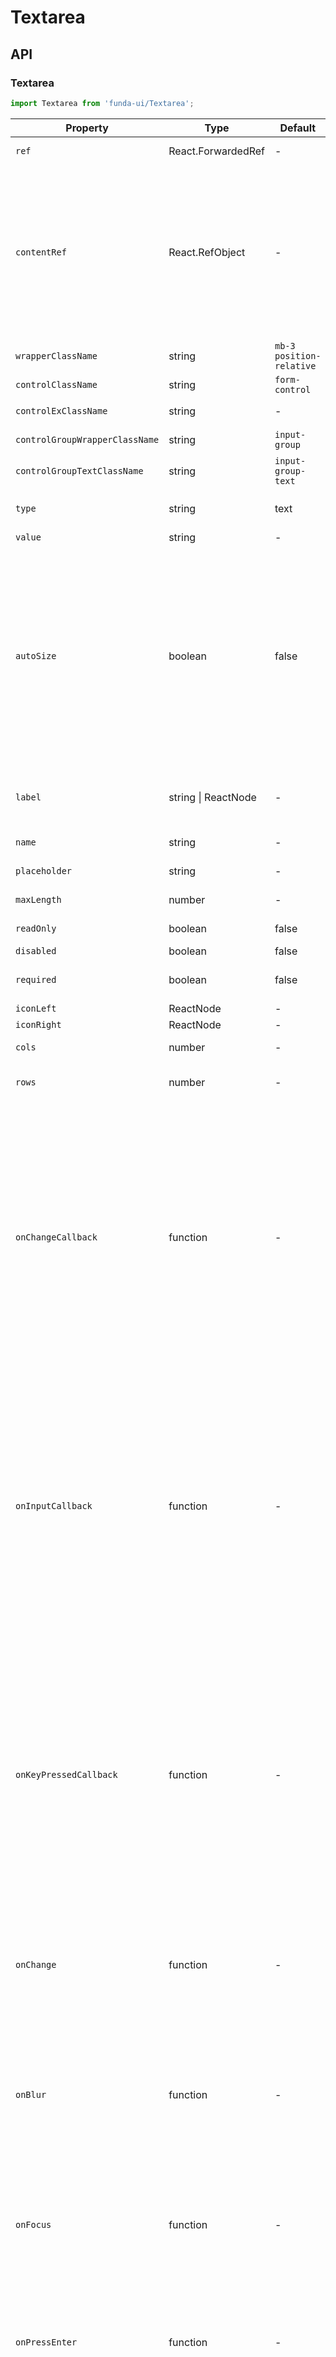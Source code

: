 # Textarea


## API

### Textarea
```js
import Textarea from 'funda-ui/Textarea';
```
| Property | Type | Default | Description | Required |
| --- | --- | --- | --- | --- |
| `ref` | React.ForwardedRef | - | It is the return element of this component.  | - |
| `contentRef` | React.RefObject | - | It exposes the following methods:  <br /> <ol><li>`contentRef.current.control()`</li><li>`contentRef.current.clear(() => { console.log('callback') })`</li><li>`contentRef.current.set('test value', () => { console.log('callback') })`</li></ol> <blockquote>DO NOT USE it in the `onChange` of this component, otherwise it will cause infinite rendering</blockquote> | - |
| `wrapperClassName` | string | `mb-3 position-relative` | The class name of the control wrapper. | - |
| `controlClassName` | string | `form-control` | The class name of the control. | - |
| `controlExClassName` | string | - | The extended class name of `controlClassName`. | - |
| `controlGroupWrapperClassName` | string | `input-group` | The class name of the control group wrapper. | - |
| `controlGroupTextClassName` | string | `input-group-text` | The class name of the control group text. | - |
| `type` | string | text | The type of input. Such as \<input type="text" name="name"\> gives a text box. | - |
| `value` | string | - | Set a default value for this control | - |
| `autoSize` | boolean | false | Creating a Textarea with dynamic height. <blockquote>**Special note:** If you want to hide the textarea element in advance, please use `{ height: 0; overflow: hidden; }`, do not use `{ display: none }`, this can ensure that the `autoSize` initialization is valid. The parent container cannot also use `{ display: none }`, Otherwise it will cause the scrollHeight of the element inside the child node to be 0​</blockquote> | - |
| `label` | string \| ReactNode | - | It is used to specify a label for an element of a form.<blockquote>Support html tags</blockquote> | - |
| `name` | string | - | Name is not deprecated when used with form fields. | - |
| `placeholder` | string | - |  Specifies a short hint that describes. | - |
| `maxLength` | number | - | Defines the maximum number of characters | - |
| `readOnly` | boolean | false | When present, it specifies that this component field is read-only. | - |
| `disabled` | boolean | false | Whether it is disabled | - |
| `required` | boolean | false | When present, it specifies that a field must be filled out before submitting the form. | - |
| `iconLeft` | ReactNode  | - | Set the left icon of this control | - |
| `iconRight` | ReactNode  | - | Set the right icon of this control | - |
| `cols` | number  | - | The cols attribute specifies the visible width of a text area. | - |
| `rows` | number  | - | The rows attribute specifies the visible height of a text area, in lines. | - |
| `onChangeCallback` | function  | - | Return value from `onChangeCallback` property to format the data of the control element, which will match the data structure of the component. It returns two callback values. <br /> <ol><li>The first is the Control Event (**Event**)</li><li>The last is the control (**HTML Element**)</li></ol> <br >At the same time it returns the Control Event, you will use this function and use the `return` keyword to return a new value. <blockquote>It fires when focus is lost. If return is not set, it will not return.</blockquote> | - |
| `onInputCallback` | function  | - | Return value from `onInputCallback` property to format the data of the control element, which will match the data structure of the component.  It returns two callback values. <br /> <ol><li>The first is the Control Event (**Event**)</li><li>The last is the control (**HTML Element**)</li></ol><br >At the same time it returns the Control Event, you will use this function and use the `return` keyword to return a new value. <blockquote>It fires in real time as the user enters. If return is not set, it will not return.</blockquote> | - |
| `onKeyPressedCallback` | function  | - | Return value from `onKeyPressedCallback` property to format the data of the control element, which will match the data structure of the component.  It returns two callback values. <br /> <ol><li>The first is the Control Event (**Event**)</li><li>The last is the control (**HTML Element**)</li></ol><br >At the same time it returns the Control Event, you will use this function and use the `return` keyword to return a new value. <blockquote>It fires when the keyboard is pressed. If return is not set, it will not return.</blockquote> | - |
| `onChange` | function  | - | Call a function when the value of an HTML element is changed. It returns two callback values. <br /> <ol><li>The first is the Control Event (**Event**)</li><li>The last is the control (**HTML Element**)</li></ol>  | - |
| `onBlur` | function  | - | Call a function when a user leaves an form field. It returns two callback values. <br /> <ol><li>The first is the Control Event (**Event**)</li><li>The second is the composition event (**Boolean****)</li><li>The last is the control (**HTML Element**)</li></ol> | - |
| `onFocus` | function  | - | Call a function when an form field gets focus. It returns two callback values. <br /> <ol><li>The first is the Control Event (**Event**)</li><li>The last is the control (**HTML Element**)</li></ol> | - |
| `onPressEnter` | function  | - | The callback function that is triggered when Enter key is pressed. It returns two callback values. <br /> <ol><li>The first is the Control Event (**Event**)</li><li>The last is the control (**HTML Element**)</li></ol> | - |
| `onResize` | function  | - | The callback function that is triggered when resize. It returns two callback values. <br /> <ol><li>The first is the control (**HTML Element**)</li><li>The last is an array of width and height (**Array**)</li></ol> | - |




It accepts all props which this control support. Such as `style`, `data-*`, `tabIndex`, `id`, and so on.



## Examples

```js
import React from "react";
import Textarea from 'funda-ui/Textarea';


/**
 * Text Auto Paragraph
 * 
 * @reference: https://developer.wordpress.org/reference/functions/wpautop/
 * @param {String} pee  - The text which has to be formatted. Characters entered, including "Enter" but not <p>, <br> tags
 * @param {?Boolean} br - If set, this will convert all remaining line breaks after paragraphing. 
 *                        Line breaks within <script>, <style>, and <svg> tags are not affected.
 * @return {String}     - Text which has been converted into correct paragraph tags.
 */
function autop(pee, br = true) {

    const pre_tags = {};
    if ( pee.trim() === '' ) {
        return '';
    }

    pee = pee + "\n"; // just to make things a little easier, pad the end
    if ( pee.indexOf( '<pre' ) > -1 ) {
        const pee_parts = pee.split( '</pre>' );
        const last_pee = pee_parts.pop();
        pee = '';
        pee_parts.forEach(function(pee_part, index) {
            const start = pee_part.indexOf( '<pre' );

            // Malformed html?
            if ( start === -1 ) {
                pee += pee_part;
                return;
            }

            const name = "<pre wp-pre-tag-" + index + "></pre>";
            pre_tags[name] = pee_part.substr( start ) + '</pre>';
            pee += pee_part.substr( 0, start ) + name;

        });

        pee += last_pee;
    }

    pee = pee.replace(/<br \/>\s*<br \/>/, "\n\n");

    // Space things out a little
    const allblocks = '(?:table|thead|tfoot|caption|col|colgroup|tbody|tr|td|th|div|dl|dd|dt|ul|ol|li|pre|form|map|area|blockquote|address|math|style|p|h[1-6]|hr|fieldset|legend|section|article|aside|hgroup|header|footer|nav|figure|figcaption|details|menu|summary)';
    pee = pee.replace( new RegExp('(<' + allblocks + '[^>]*>)', 'gmi'), "\n$1");
    pee = pee.replace( new RegExp('(</' + allblocks + '>)', 'gmi'), "$1\n\n");
    pee = pee.replace( /\r\n|\r/, "\n" ); // cross-platform newlines

    if ( pee.indexOf( '<option' ) > -1 ) {
        // no P/BR around option
        pee = pee.replace( /\s*<option'/gmi, '<option');
        pee = pee.replace( /<\/option>\s*/gmi, '</option>');
    }

    if ( pee.indexOf('</object>') > -1 ) {
        // no P/BR around param and embed
        pee = pee.replace( /(<object[^>]*>)\s*/gmi, '$1');
        pee = pee.replace( /\s*<\/object>/gmi, '</object>' );
        pee = pee.replace( /\s*(<\/?(?:param|embed)[^>]*>)\s*/gmi, '$1');
    }

    if ( pee.indexOf('<source') > -1 || pee.indexOf('<track') > -1 ) {
        // no P/BR around source and track
        pee = pee.replace( /([<\[](?:audio|video)[^>\]]*[>\]])\s*/gmi, '$1');
        pee = pee.replace( /\s*([<\[]\/(?:audio|video)[>\]])/gmi, '$1');
        pee = pee.replace( /\s*(<(?:source|track)[^>]*>)\s*/gmi, '$1');
    }

    pee = pee.replace(/\n\n+/gmi, "\n\n"); // take care of duplicates

    // make paragraphs, including one at the end
    const pees = pee.split(/\n\s*\n/);
    pee = '';
    pees.forEach(function(tinkle) {
        pee += '<p>' + tinkle.replace( /^\s+|\s+$/g, '' ) + "</p>\n";
    });

    pee = pee.replace(/<p>\s*<\/p>/gmi, ''); // under certain strange conditions it could create a P of entirely whitespace
    pee = pee.replace(/<p>([^<]+)<\/(div|address|form)>/gmi, "<p>$1</p></$2>");
    pee = pee.replace(new RegExp('<p>\s*(</?' + allblocks + '[^>]*>)\s*</p>', 'gmi'), "$1", pee); // don't pee all over a tag
    pee = pee.replace(/<p>(<li.+?)<\/p>/gmi, "$1"); // problem with nested lists
    pee = pee.replace(/<p><blockquote([^>]*)>/gmi, "<blockquote$1><p>");
    pee = pee.replace(/<\/blockquote><\/p>/gmi, '</p></blockquote>');
    pee = pee.replace(new RegExp('<p>\s*(</?' + allblocks + '[^>]*>)', 'gmi'), "$1");
    pee = pee.replace(new RegExp('(</?' + allblocks + '[^>]*>)\s*</p>', 'gmi'), "$1");

    if ( br ) {
        pee = pee.replace(/<(script|style)(?:.|\n)*?<\/\\1>/gmi, autopNewlinePreservationHelper); // /s modifier from php PCRE regexp replaced with (?:.|\n)
        pee = pee.replace(/(<br \/>)?\s*\n/gmi, "<br />\n"); // optionally make line breaks
        pee = pee.replace( '<PreserveNewline />', "\n" );
    }

    pee = pee.replace(new RegExp('(</?' + allblocks + '[^>]*>)\s*<br />', 'gmi'), "$1");
    pee = pee.replace(/<br \/>(\s*<\/?(?:p|li|div|dl|dd|dt|th|pre|td|ul|ol)[^>]*>)/gmi, '$1');
    pee = pee.replace(/\n<\/p>$/gmi, '</p>');

    if ( Object.keys(pre_tags).length ) {
        pee = pee.replace( new RegExp( Object.keys( pre_tags ).join( '|' ), "gi" ), function (matched) {
            return pre_tags[matched];
        });
    }

    return pee;
}


function autopNewlinePreservationHelper(matches) {
    return matches[0].replace( "\n", "<PreserveNewline />" );
}


/**
 * Undo autop
 * 
 * @param {String} str  - The text which has to be formatted. Characters entered, including "Enter" but not <p>, <br> tags
 */
function reverseAutop(str) {
    if (typeof str === 'undefined') return str;

    //remove any new lines already in there
    str = str.replace("\n", "");

    //remove all <p>
    str = str.replace("<p>", "");

    //replace <br /> with \n
    str = str.replace(/[<]br[^>]*[>]/gi, "\n");

    //replace </p> with \n\n
    str = str.replace("</p>", "\n\n");


    //remove last line from string
    str = str.replace(/(\r\n|\n|\r).*$/, "");

    return str;
}

export default () => {
    return (
        <>
            <Textarea
                placeholder="String"
                name="String"
                label="String"
                rows={4}
                onChangeCallback={(e) => {
                    if (e.target.value.length > 20) {
                        return e.target.value.slice(0, 20);
                    }
                }}
            />

            <Textarea
                placeholder="String"
                name="String"
                label="String"
                rows={4}
                onInputCallback={(e) => {
                    // only numeric
                    if (isNaN(e.target.value)) return '0';
                    const newVal = e.target.value.replace(/[^0-9.]/g, '');
                    return newVal;
                }}
            />


            <Textarea
                placeholder="String"
                name="String"
                rows={4}
                value={reverseAutop(`<p>a<br />\nb<br />\nc<br />\nd</p>\n`)}
                onChange={(e) => {
                    console.log(autop(e.target.value));
                }}
                onResize={(el: HTMLElement, dimensions: number[]) => {
                    console.log(el, dimensions);
                }}
                
            />



        </>
    );
}
```




## No spacing

```js
import React from "react";
import Textarea from 'funda-ui/Textarea';


export default () => {


    return (
        <>

            <Textarea
                ...
                wrapperClassName="position-relative"
                ...
            />

             <Textarea
                ...
                wrapperClassName=""
                ...
            />

        </>
    );
}
```



## Asynchronous Usage


```js
import React, { useEffect, useState } from "react";
import Textarea from 'funda-ui/Textarea';


export default () => {

    const [textareaValue, setTextareaValue] = useState('');

    function handleChange(e) {
        setTextareaValue(e.target.value);
    }

    useEffect(() => {
       setTextareaValue('default');
    }, []);


    return (
        <>
            <Textarea
                value={textareaValue}   // Cannot be null
                onChange={handleChange}
                name="String"
                label="String"
                rows={4}
            />

        </>
    );
}
```


## Complex use of popup and default value

Lets you callback the handle exposed as attribute `contentRef`.


```js
import React, { useState, useRef } from 'react';

// bootstrap components
import ModalDialog from 'funda-ui/ModalDialog';
import Textarea from 'funda-ui/Textarea';

export default () => {

    const conRef = useRef<any>(null);
    const [show, setShow] = useState<boolean>(false);
    const [userContent, setUserContent] = useState<string>('');

    return (


        <>
      
            <button
                type="button" 
                onClick={(e: React.MouseEvent) => {
                    setShow(true);
                }}
            >Open Textarea Popup</button>


         
            {/*<!-- EDIT INFO -->*/}
            <ModalDialog
                show={show}
                heading="TEST"
                triggerClassName=""
                triggerContent=""
                closeBtnClassName="btn btn-secondary"
                closeBtnLabel="Cancel"
                submitBtnClassName="btn btn-primary"
                submitBtnLabel="Confirm"
                onOpen={() => {
                    // if (conRef.current) conRef.current.set('my default value here', () => { console.log('callback') });
                }}
                onClose={(e) => {

                    // Modifying React State can ensure that the window content is updated in real time
                    setTimeout(() => {
                        setShow(false);
                    }, 350);

                }}
                onSubmit={(e, closewin, data) => {
                    if (e === null) return;

                    closewin();

                    setTimeout(() => {
                        setUserContent('');
                        if (conRef.current) conRef.current.clear();
                        setShow(false);
                    }, 350);


                    // do something 
                    alert(userContent);


                }}
            >

                <Textarea
                    contentRef={conRef}
                    name="name"
                    rows={3}
                    autoSize
                    onChange={(e) => {
                        setUserContent(e.target.value);
                    }}
                    
                />
                

            </ModalDialog>
            {/*<!-- /EDIT INFOD -->*/}




        </>
    )
}
```